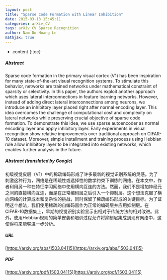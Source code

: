 ```yaml
---
layout: post
title: "Sparse Code Formation with Linear Inhibition"
date: 2015-03-13 15:45:11
categories: arXiv_CV
tags: arXiv_CV Sparse Recognition
author: Nam Do-Hoang Le
mathjax: true
---
```


* content
{:toc}

##### Abstract
Sparse code formation in the primary visual cortex (V1) has been inspiration for many state-of-the-art visual recognition systems. To stimulate this behavior, networks are trained networks under mathematical constraint of sparsity or selectivity. In this paper, the authors exploit another approach which uses lateral interconnections in feature learning networks. However, instead of adding direct lateral interconnections among neurons, we introduce an inhibitory layer placed right after normal encoding layer. This idea overcomes the challenge of computational cost and complexity on lateral networks while preserving crucial objective of sparse code formation. To demonstrate this idea, we use sparse autoencoder as normal encoding layer and apply inhibitory layer. Early experiments in visual recognition show relative improvements over traditional approach on CIFAR-10 dataset. Moreover, simple installment and training process using Hebbian rule allow inhibitory layer to be integrated into existing networks, which enables further analysis in the future.

##### Abstract (translated by Google)
初级视觉皮层（V1）中的稀疏编码形成了许多最新的视觉识别系统的灵感。为了刺激这种行为，网络是在稀疏性或选择性的数学约束下训练的网络。在本文中，作者利用另一种在特征学习网络中使用横向互连的方法。然而，我们不是增加神经元之间的直接横向互连，而是在正常编码层之后引入一个抑制层。这个想法克服了横向网络的计算成本和复杂性的挑战，同时保留了稀疏编码形成的关键目标。为了证明这个想法，我们使用稀疏的自编码器作为正常的编码层并应用抑制层。在CIFAR-10数据集上，早期的视觉识别实验显示出相对于传统方法的相对改进。此外，使用Hebbian规则的简单安装和培训过程允许将抑制层集成到现有网络中，这使得将来能够进一步分析。

##### URL
[https://arxiv.org/abs/1503.04115](https://arxiv.org/abs/1503.04115)

##### PDF
[https://arxiv.org/pdf/1503.04115](https://arxiv.org/pdf/1503.04115)

